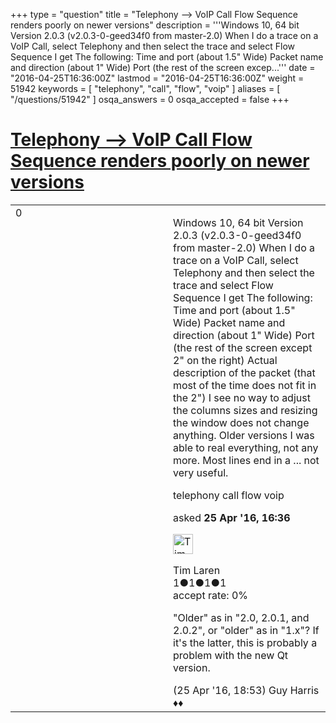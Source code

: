 +++
type = "question"
title = "Telephony --&gt; VoIP Call Flow Sequence renders poorly on newer versions"
description = '''Windows 10, 64 bit Version 2.0.3 (v2.0.3-0-geed34f0 from master-2.0) When I do a trace on a VoIP Call, select Telephony and then select the trace and select Flow Sequence I get The following: Time and port (about 1.5&quot; Wide) Packet name and direction (about 1&quot; Wide) Port (the rest of the screen excep...'''
date = "2016-04-25T16:36:00Z"
lastmod = "2016-04-25T16:36:00Z"
weight = 51942
keywords = [ "telephony", "call", "flow", "voip" ]
aliases = [ "/questions/51942" ]
osqa_answers = 0
osqa_accepted = false
+++

<div class="headNormal">

# [Telephony --&gt; VoIP Call Flow Sequence renders poorly on newer versions](/questions/51942/telephony-voip-call-flow-sequence-renders-poorly-on-newer-versions)

</div>

<div id="main-body">

<div id="askform">

<table id="question-table" style="width:100%;"><colgroup><col style="width: 50%" /><col style="width: 50%" /></colgroup><tbody><tr class="odd"><td style="width: 30px; vertical-align: top"><div class="vote-buttons"><div id="post-51942-score" class="post-score" title="current number of votes">0</div><div id="favorite-count" class="favorite-count"></div></div></td><td><div id="item-right"><div class="question-body"><p>Windows 10, 64 bit Version 2.0.3 (v2.0.3-0-geed34f0 from master-2.0) When I do a trace on a VoIP Call, select Telephony and then select the trace and select Flow Sequence I get The following: Time and port (about 1.5" Wide) Packet name and direction (about 1" Wide) Port (the rest of the screen except 2" on the right) Actual description of the packet (that most of the time does not fit in the 2") I see no way to adjust the columns sizes and resizing the window does not change anything. Older versions I was able to real everything, not any more. Most lines end in a ... not very useful.</p></div><div id="question-tags" class="tags-container tags">telephony call flow voip</div><div id="question-controls" class="post-controls"></div><div class="post-update-info-container"><div class="post-update-info post-update-info-user"><p>asked <strong>25 Apr '16, 16:36</strong></p><img src="https://secure.gravatar.com/avatar/56b4ec330b16d23f26ed2a10926c18ae?s=32&amp;d=identicon&amp;r=g" class="gravatar" width="32" height="32" alt="Tim%20Laren&#39;s gravatar image" /><p>Tim Laren<br />
<span class="score" title="1 reputation points">1</span><span title="1 badges"><span class="badge1">●</span><span class="badgecount">1</span></span><span title="1 badges"><span class="silver">●</span><span class="badgecount">1</span></span><span title="1 badges"><span class="bronze">●</span><span class="badgecount">1</span></span><br />
<span class="accept_rate" title="Rate of the user&#39;s accepted answers">accept rate:</span> <span title="Tim Laren has no accepted answers">0%</span></p></div></div><div id="comments-container-51942" class="comments-container"><span id="51943"></span><div id="comment-51943" class="comment"><div id="post-51943-score" class="comment-score"></div><div class="comment-text"><p>"Older" as in "2.0, 2.0.1, and 2.0.2", or "older" as in "1.x"? If it's the latter, this is probably a problem with the new Qt version.</p></div><div id="comment-51943-info" class="comment-info"><span class="comment-age">(25 Apr '16, 18:53)</span> Guy Harris ♦♦</div></div></div><div id="comment-tools-51942" class="comment-tools"></div><div class="clear"></div><div id="comment-51942-form-container" class="comment-form-container"></div><div class="clear"></div></div></td></tr></tbody></table>

</div>

</div>

